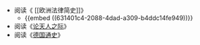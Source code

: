 - 阅读《 [[欧洲法律简史]]》
	- {{embed ((631401c4-2088-4dad-a309-b4ddc14fe949))}}
- 阅读《[论天人之际](https://book.douban.com/subject/25906168/)》
- 阅读《[德国通史](https://book.douban.com/subject/30475766/)》